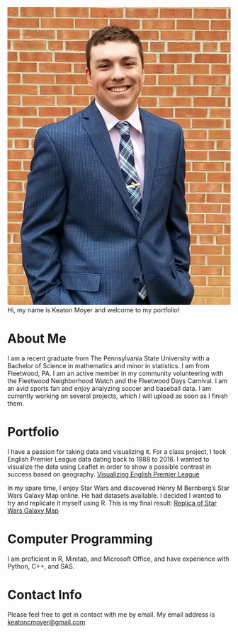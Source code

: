 ![]( KM.jpg)
Hi, my name is Keaton Moyer and welcome to my portfolio!

# About Me

I am a recent graduate from The Pennsylvania State University with a Bachelor of Science in mathematics and minor in statistics. I am from Fleetwood, PA. I am an active member in my community volunteering with the Fleetwood Neighborhood Watch and the Fleetwood Days Carnival. I am an avid sports fan and enjoy analyzing soccer and baseball data. I am currently working on several projects, which I will upload as soon as I finish them.

# Portfolio

I have a passion for taking data and visualizing it. For a class project, I took English Premier League data dating back to 1888 to 2016. I wanted to visualize the data using Leaflet in order to show a possible contrast in success based on geography.
[Visualizing English Premier League](Soccer_Stat_Project.html)

In my spare time, I enjoy Star Wars and discovered Henry M Bernberg’s Star Wars Galaxy Map online. He had datasets available. I decided I wanted to try and replicate it myself using R. This is my final result:
[Replica of Star Wars Galaxy Map](Galactic_Map.html)

# Computer Programming

I am proficient in R, Minitab, and Microsoft Office, and have experience with Python, C++, and SAS.

# Contact Info

Please feel free to get in contact with me by email. My email address is keatoncmoyer@gmail.com
